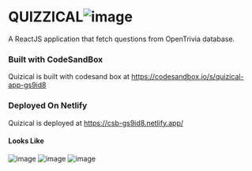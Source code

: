 
# QUIZZICAL![image](https://user-images.githubusercontent.com/71145709/155594932-2b62ff57-65ac-4054-9572-8840412b82ec.png)

A ReactJS application that fetch questions from OpenTrivia database.
### Built with CodeSandBox
Quizical is built with codesand box at https://codesandbox.io/s/quizical-app-gs9id8
### Deployed On Netlify
Quizical is deployed at https://csb-gs9id8.netlify.app/
#### Looks Like
![image](https://user-images.githubusercontent.com/71145709/155594849-21c10969-f151-4469-95ee-a852edfc1247.png)
![image](https://user-images.githubusercontent.com/71145709/155595392-0b1d8115-d892-47c2-bf21-3fa993bcca39.png)
![image](https://user-images.githubusercontent.com/71145709/155595638-18e8a6a9-7cdc-4f14-a6bf-276d57d8875e.png)
